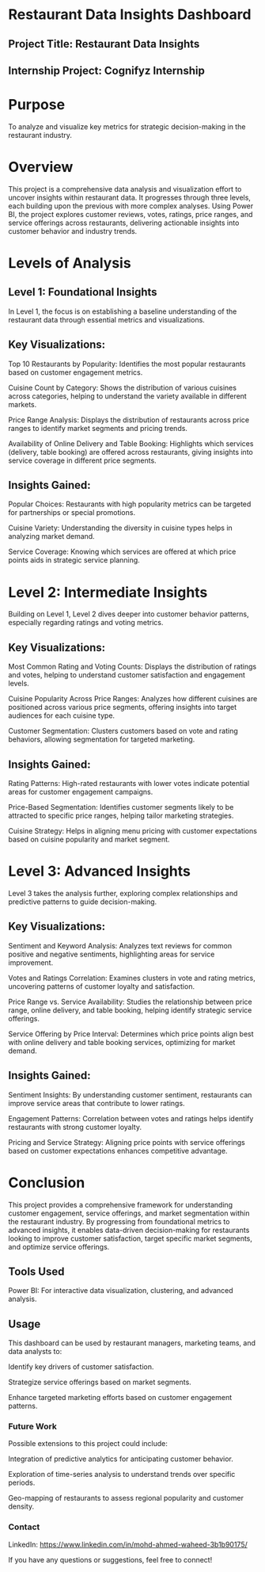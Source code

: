 # Restaurant Data Insights Dashboard
## Project Title: Restaurant Data Insights
## Internship Project: Cognifyz Internship
# Purpose
To analyze and visualize key metrics for strategic decision-making in the restaurant industry.

# Overview
This project is a comprehensive data analysis and visualization effort to uncover insights within restaurant data. It progresses through three levels, each building upon the previous with more complex analyses. Using Power BI, the project explores customer reviews, votes, ratings, price ranges, and service offerings across restaurants, delivering actionable insights into customer behavior and industry trends.

# Levels of Analysis
## Level 1: Foundational Insights
In Level 1, the focus is on establishing a baseline understanding of the restaurant data through essential metrics and visualizations.

## Key Visualizations:
Top 10 Restaurants by Popularity: Identifies the most popular restaurants based on customer engagement metrics.

Cuisine Count by Category: Shows the distribution of various cuisines across categories, helping to understand the variety available in different markets.

Price Range Analysis: Displays the distribution of restaurants across price ranges to identify market segments and pricing trends.

Availability of Online Delivery and Table Booking: Highlights which services (delivery, table booking) are offered across restaurants, giving insights into service coverage in different price segments.
## Insights Gained:
Popular Choices: Restaurants with high popularity metrics can be targeted for partnerships or special promotions.

Cuisine Variety: Understanding the diversity in cuisine types helps in analyzing market demand.

Service Coverage: Knowing which services are offered at which price points aids in strategic service planning.

# Level 2: Intermediate Insights
Building on Level 1, Level 2 dives deeper into customer behavior patterns, especially regarding ratings and voting metrics.

## Key Visualizations:
Most Common Rating and Voting Counts: Displays the distribution of ratings and votes, helping to understand customer satisfaction and engagement levels.


Cuisine Popularity Across Price Ranges: Analyzes how different cuisines are positioned across various price segments, offering insights into target audiences for each cuisine type.

Customer Segmentation: Clusters customers based on vote and rating behaviors, allowing segmentation for targeted marketing.
## Insights Gained:
Rating Patterns: High-rated restaurants with lower votes indicate potential areas for customer engagement campaigns.

Price-Based Segmentation: Identifies customer segments likely to be attracted to specific price ranges, helping tailor marketing strategies.

Cuisine Strategy: Helps in aligning menu pricing with customer expectations based on cuisine popularity and market segment.

# Level 3: Advanced Insights
Level 3 takes the analysis further, exploring complex relationships and predictive patterns to guide decision-making.

## Key Visualizations:
Sentiment and Keyword Analysis: Analyzes text reviews for common positive and negative sentiments, highlighting areas for service improvement.

Votes and Ratings Correlation: Examines clusters in vote and rating metrics, uncovering patterns of customer loyalty and satisfaction.

Price Range vs. Service Availability: Studies the relationship between price range, online delivery, and table booking, helping identify strategic service offerings.

Service Offering by Price Interval: Determines which price points align best with online delivery and table booking services, optimizing for market demand.
## Insights Gained:
Sentiment Insights: By understanding customer sentiment, restaurants can improve service areas that contribute to lower ratings.

Engagement Patterns: Correlation between votes and ratings helps identify restaurants with strong customer loyalty.

Pricing and Service Strategy: Aligning price points with service offerings based on customer expectations enhances competitive advantage.

# Conclusion
This project provides a comprehensive framework for understanding customer engagement, service offerings, and market segmentation within the restaurant industry. By progressing from foundational metrics to advanced insights, it enables data-driven decision-making for restaurants looking to improve customer satisfaction, target specific market segments, and optimize service offerings.

## Tools Used
Power BI: For interactive data visualization, clustering, and advanced analysis.
## Usage
This dashboard can be used by restaurant managers, marketing teams, and data analysts to:

Identify key drivers of customer satisfaction.

Strategize service offerings based on market segments.

Enhance targeted marketing efforts based on customer engagement patterns.
### Future Work
Possible extensions to this project could include:

Integration of predictive analytics for anticipating customer behavior.

Exploration of time-series analysis to understand trends over specific periods.

Geo-mapping of restaurants to assess regional popularity and customer density.

### Contact
LinkedIn: https://www.linkedin.com/in/mohd-ahmed-waheed-3b1b90175/

If you have any questions or suggestions, feel free to connect!


